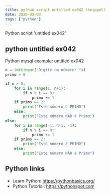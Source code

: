 ```yaml
---
title: python script untitled ex042 (snippet)
date: 2020-03-03
tags: ["python"]
---
```

Python script 'untitled ex042'


## python untitled ex042

Python mysql example: untitled ex042

```python
n = int(input("Digite um número: "))
primo = 0

if n > 0:
    for i in range(1, n+1):
        if n % i == 0:
            primo += 1
    if primo == 2:
        print("Este número é PRIMO")
    else:
        print("Este número NÃO é Primo")
else:
    for i in range(-1, n-1, -1):
        if n % i == 0:
            primo += 1
    if primo == 2:
        print("Este número é PRIMO")
    else:
        print("Este número NÃO é Primo")

```

## Python links

- Learn Python: https://pythonbasics.org/
- Python Tutorial: https://pythonspot.com
